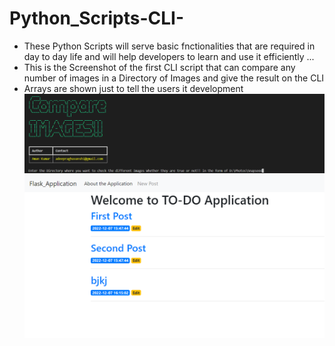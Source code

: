 # Python_Scripts-CLI-
- These Python Scripts will serve basic fnctionalities that are required in day to day life and will help developers to learn and use it efficiently ...
- This is the Screenshot of the first CLI script that can compare any number of images in a Directory of Images and give the result on the CLI
- Arrays are shown just to tell the users it development
![alt text](https://github.com/amandeep7i/Python_Scripts-CLI-/blob/master/Compare_images/Screenshot2.png)
![alt text](https://github.com/amandeep7i/Python_Scripts-CLI-/blob/master/flask_app/Screenshots/s1.png)
